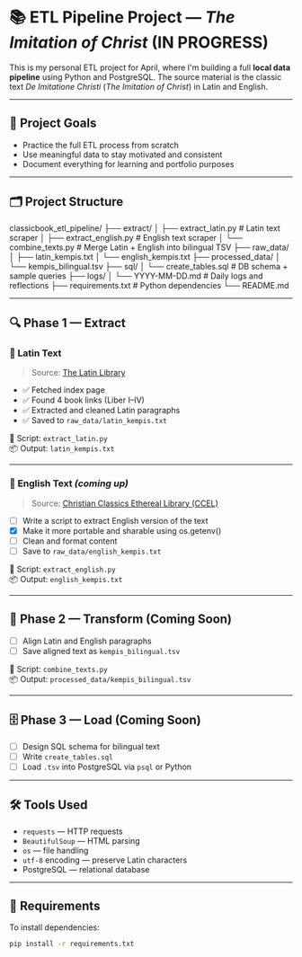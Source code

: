 # 📚 ETL Pipeline Project — *The Imitation of Christ*  (IN PROGRESS)

This is my personal ETL project for April, where I'm building a full **local data pipeline** using Python and PostgreSQL. The source material is the classic text *De Imitatione Christi* (*The Imitation of Christ*) in Latin and English.

---

## 🧠 Project Goals

- Practice the full ETL process from scratch
- Use meaningful data to stay motivated and consistent
- Document everything for learning and portfolio purposes

---

## 🗂️ Project Structure

classicbook_etl_pipeline/
├── extract/
│   ├── extract_latin.py        # Latin text scraper
│   ├── extract_english.py      # English text scraper 
│   └── combine_texts.py        # Merge Latin + English into bilingual TSV
├── raw_data/
│   ├── latin_kempis.txt
│   └── english_kempis.txt
├── processed_data/
│   └── kempis_bilingual.tsv
├── sql/
│   └── create_tables.sql       # DB schema + sample queries
├── logs/
│   └── YYYY-MM-DD.md           # Daily logs and reflections
├── requirements.txt            # Python dependencies
└── README.md                   

---

## 🔍 Phase 1 — Extract

### 🧪 Latin Text

> Source: [The Latin Library](https://www.thelatinlibrary.com/kempis.html)

- ✅ Fetched index page  
- ✅ Found 4 book links (Liber I–IV)  
- ✅ Extracted and cleaned Latin paragraphs  
- ✅ Saved to `raw_data/latin_kempis.txt`  

📄 Script: `extract_latin.py`  
📦 Output: `latin_kempis.txt`

---

### 🧪 English Text *(coming up)*

> Source: [Christian Classics Ethereal Library (CCEL)](https://www.ccel.org/ccel/kempis/imitation)

- [ ] Write a script to extract English version of the text  
- [X] Make it more portable and sharable using os.getenv()
- [ ] Clean and format content  
- [ ] Save to `raw_data/english_kempis.txt`  

📄 Script: `extract_english.py`  
📦 Output: `english_kempis.txt`

---

## 🔄 Phase 2 — Transform (Coming Soon)

- [ ] Align Latin and English paragraphs
- [ ] Save aligned text as `kempis_bilingual.tsv`

📄 Script: `combine_texts.py`  
📦 Output: `processed_data/kempis_bilingual.tsv`

---

## 🗄️ Phase 3 — Load (Coming Soon)

- [ ] Design SQL schema for bilingual text
- [ ] Write `create_tables.sql`
- [ ] Load `.tsv` into PostgreSQL via `psql` or Python

---

## 🛠️ Tools Used

- `requests` — HTTP requests
- `BeautifulSoup` — HTML parsing
- `os` — file handling
- `utf-8` encoding — preserve Latin characters
- PostgreSQL — relational database

---

## 🧾 Requirements

To install dependencies:

```bash
pip install -r requirements.txt